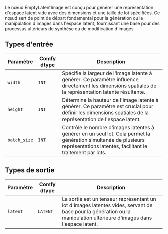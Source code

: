 Le nœud EmptyLatentImage est conçu pour générer une représentation d'espace latent vide avec des dimensions et une taille de lot spécifiées. Ce nœud sert de point de départ fondamental pour la génération ou la manipulation d'images dans l'espace latent, fournissant une base pour des processus ultérieurs de synthèse ou de modification d'images.

## Types d'entrée

| Paramètre   | Comfy dtype | Description |
|-------------|-------------|-------------|
| `width`     | `INT`       | Spécifie la largeur de l'image latente à générer. Ce paramètre influence directement les dimensions spatiales de la représentation latente résultante. |
| `height`    | `INT`       | Détermine la hauteur de l'image latente à générer. Ce paramètre est crucial pour définir les dimensions spatiales de la représentation de l'espace latent. |
| `batch_size`| `INT`       | Contrôle le nombre d'images latentes à générer en un seul lot. Cela permet la génération simultanée de plusieurs représentations latentes, facilitant le traitement par lots. |

## Types de sortie

| Paramètre | Comfy dtype | Description |
|-----------|-------------|-------------|
| `latent`  | `LATENT`    | La sortie est un tenseur représentant un lot d'images latentes vides, servant de base pour la génération ou la manipulation ultérieure d'images dans l'espace latent. |